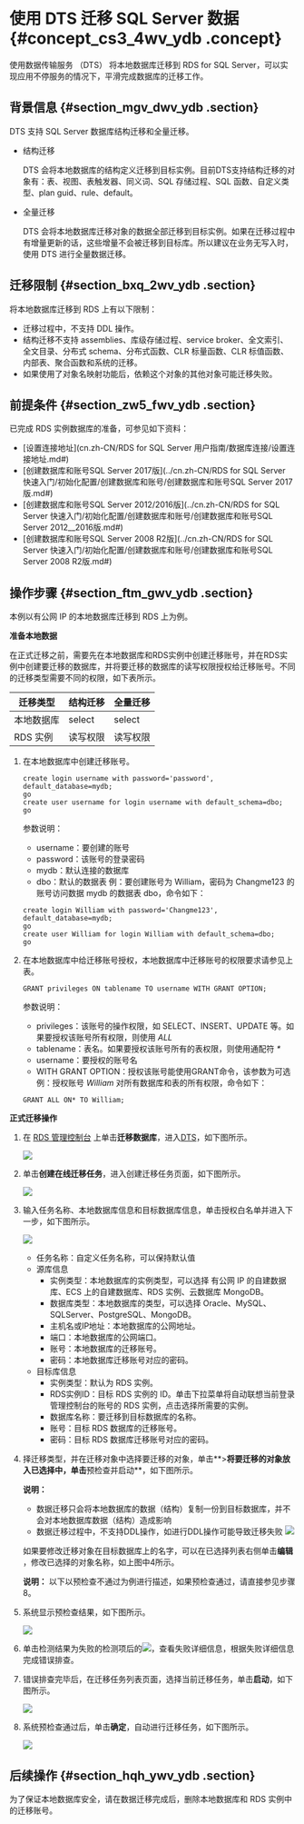 # 使用 DTS 迁移 SQL Server 数据 {#concept_cs3_4wv_ydb .concept}

使用数据传输服务 （DTS） 将本地数据库迁移到 RDS for SQL Server，可以实现应用不停服务的情况下，平滑完成数据库的迁移工作。

## 背景信息 {#section_mgv_dwv_ydb .section}

DTS 支持 SQL Server 数据库结构迁移和全量迁移。

-   结构迁移

    DTS 会将本地数据库的结构定义迁移到目标实例。目前DTS支持结构迁移的对象有：表、视图、表触发器、同义词、SQL 存储过程、SQL 函数、自定义类型、plan guid、rule、default。

-   全量迁移

    DTS 会将本地数据库迁移对象的数据全部迁移到目标实例。如果在迁移过程中有增量更新的话，这些增量不会被迁移到目标库。所以建议在业务无写入时，使用 DTS 进行全量数据迁移。


## 迁移限制 {#section_bxq_2wv_ydb .section}

将本地数据库迁移到 RDS 上有以下限制：

-   迁移过程中，不支持 DDL 操作。
-   结构迁移不支持 assemblies、库级存储过程、service broker、全文索引、全文目录、分布式 schema、分布式函数、CLR 标量函数、CLR 标值函数、内部表、聚合函数和系统的迁移。
-   如果使用了对象名映射功能后，依赖这个对象的其他对象可能迁移失败。

## 前提条件 {#section_zw5_fwv_ydb .section}

已完成 RDS 实例数据库的准备，可参见如下资料：

-   [设置连接地址](cn.zh-CN/RDS for SQL Server 用户指南/数据库连接/设置连接地址.md#)
-   [创建数据库和账号SQL Server 2017版](../cn.zh-CN/RDS for SQL Server 快速入门/初始化配置/创建数据库和账号/创建数据库和账号SQL Server 2017版.md#)
-   [创建数据库和账号SQL Server 2012/2016版](../cn.zh-CN/RDS for SQL Server 快速入门/初始化配置/创建数据库和账号/创建数据库和账号SQL Server 2012__2016版.md#)
-   [创建数据库和账号SQL Server 2008 R2版](../cn.zh-CN/RDS for SQL Server 快速入门/初始化配置/创建数据库和账号/创建数据库和账号SQL Server 2008 R2版.md#)

## 操作步骤 {#section_ftm_gwv_ydb .section}

本例以有公网 IP 的本地数据库迁移到 RDS 上为例。

**准备本地数据**

在正式迁移之前，需要先在本地数据库和RDS实例中创建迁移账号，并在RDS实例中创建要迁移的数据库，并将要迁移的数据库的读写权限授权给迁移账号。不同的迁移类型需要不同的权限，如下表所示。

|迁移类型|结构迁移|全量迁移|
|----|----|----|
|本地数据库|select|select|
|RDS 实例|读写权限|读写权限|

1.  在本地数据库中创建迁移账号。

    ```
    create login username with password='password', default_database=mydb;
    go
    create user username for login username with default_schema=dbo;
    go
    ```

    参数说明：

    -   username：要创建的账号
    -   password：该账号的登录密码
    -   mydb：默认连接的数据库
    -   dbo：默认的数据表
    例：要创建账号为 William，密码为 Changme123 的账号访问数据 mydb 的数据表 dbo，命令如下：

    ```
    create login William with password='Changme123', default_database=mydb;
    go
    create user William for login William with default_schema=dbo;
    go
    ```

2.  在本地数据库中给迁移账号授权，本地数据库中迁移账号的权限要求请参见上表。

    ```
    GRANT privileges ON tablename TO username WITH GRANT OPTION;
    ```

    参数说明：

    -   privileges：该账号的操作权限，如 SELECT、INSERT、UPDATE 等。如果要授权该账号所有权限，则使用 *ALL*
    -   tablename：表名。如果要授权该账号所有的表权限，则使用通配符 *\**
    -   username：要授权的账号名
    -   WITH GRANT OPTION：授权该账号能使用GRANT命令，该参数为可选
    例：授权账号 *William* 对所有数据库和表的所有权限，命令如下：

    ```
    GRANT ALL ON* TO William;
    ```


**正式迁移操作**

1.  在 [RDS 管理控制台](https://rds.console.aliyun.com/) 上单击**迁移数据库**，进入[DTS](http://dts.console.aliyun.com/)，如下图所示。

    ![](http://static-aliyun-doc.oss-cn-hangzhou.aliyuncs.com/assets/img/7979/15516835334285_zh-CN.png)

2.  单击**创建在线迁移任务**，进入创建迁移任务页面，如下图所示。

    ![](http://static-aliyun-doc.oss-cn-hangzhou.aliyuncs.com/assets/img/7979/15516835334286_zh-CN.png)

3.  输入任务名称、本地数据库信息和目标数据库信息，单击授权白名单并进入下一步，如下图所示。

    ![](http://static-aliyun-doc.oss-cn-hangzhou.aliyuncs.com/assets/img/7979/15516835334287_zh-CN.png)

    -   任务名称：自定义任务名称，可以保持默认值
    -   源库信息
        -   实例类型：本地数据库的实例类型，可以选择 有公网 IP 的自建数据库、ECS 上的自建数据库、RDS 实例、云数据库 MongoDB。
        -   数据库类型：本地数据库的类型，可以选择 Oracle、MySQL、SQLServer、PostgreSQL、MongoDB。
        -   主机名或IP地址：本地数据库的公网地址。
        -   端口：本地数据库的公网端口。
        -   账号：本地数据库的迁移账号。
        -   密码：本地数据库迁移账号对应的密码。
    -   目标库信息
        -   实例类型：默认为 RDS 实例。
        -   RDS实例ID：目标 RDS 实例的 ID。单击下拉菜单将自动联想当前登录管理控制台的账号的 RDS 实例，点击选择所需要的实例。
        -   数据库名称：要迁移到目标数据库的名称。
        -   账号：目标 RDS 数据库的迁移账号。
        -   密码：目标 RDS 数据库迁移账号对应的密码。
4.  择迁移类型，并在迁移对象中选择要迁移的对象，单击**\>**将要迁移的对象放入已选择中，单击**预检查并启动**，如下图所示。

    **说明：** 

    -   数据迁移只会将本地数据库的数据（结构）复制一份到目标数据库，并不会对本地数据库数据（结构）造成影响
    -   数据迁移过程中，不支持DDL操作，如进行DDL操作可能导致迁移失败
    ![](http://static-aliyun-doc.oss-cn-hangzhou.aliyuncs.com/assets/img/7979/15516835334288_zh-CN.png)

    如果要修改迁移对象在目标数据库上的名字，可以在已选择列表右侧单击**编辑** ，修改已选择的对象名称，如上图中4所示。

    **说明：** 以下以预检查不通过为例进行描述，如果预检查通过，请直接参见步骤 8。

5.  系统显示预检查结果，如下图所示。

    ![](http://static-aliyun-doc.oss-cn-hangzhou.aliyuncs.com/assets/img/7979/15516835334289_zh-CN.png)

6.  单击检测结果为失败的检测项后的![](http://static-aliyun-doc.oss-cn-hangzhou.aliyuncs.com/assets/img/41612/155168353339863_zh-CN.png)，查看失败详细信息，根据失败详细信息完成错误排查。
7.  错误排查完毕后，在迁移任务列表页面，选择当前迁移任务，单击**启动**，如下图所示。

    ![](http://static-aliyun-doc.oss-cn-hangzhou.aliyuncs.com/assets/img/7979/15516835344290_zh-CN.png)

8.  系统预检查通过后，单击**确定**，自动进行迁移任务，如下图所示。

    ![](http://static-aliyun-doc.oss-cn-hangzhou.aliyuncs.com/assets/img/7979/15516835344291_zh-CN.png)


## 后续操作 {#section_hqh_ywv_ydb .section}

为了保证本地数据库安全，请在数据迁移完成后，删除本地数据库和 RDS 实例中的迁移账号。

